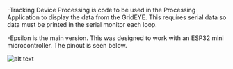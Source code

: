 

-Tracking Device Processing is code to be used in the Processing Application to display the data from the GridEYE. 
  This requires serial data so data must be printed in the serial monitor each loop.

-Epsilon is the main version. This was designed to work with an ESP32 mini microcontroller. The pinout is seen below.

![alt text]([http://url/to/img.png](https://community.openmqttgateway.com/uploads/default/original/2X/4/4000f7bb33b4f3fa619e079742fda1535bab8ba9.png))
